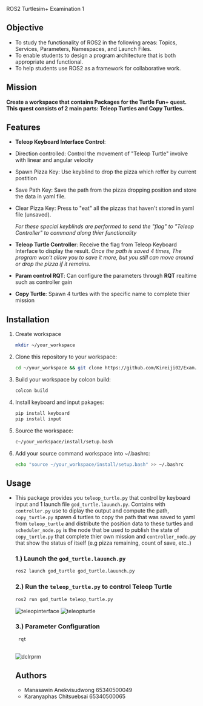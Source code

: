 ROS2 Turtlesim+ Examination 1

## **Objective**
- To study the functionality of ROS2 in the following areas: Topics, Services, Parameters, Namespaces, and Launch Files.
- To enable students to design a program architecture that is both appropriate and functional.
- To help students use ROS2 as a framework for collaborative work.

## **Mission**
**Create a workspace that contains Packages for the Turtle Fun+ quest. This quest consists of 2 main parts: Teleop Turtles and Copy Turtles.**

## **Features**
-  **Teleop Keyboard Interface Control**: 
  - Direction controlled: Control the movement of "Teleop Turtle" involve with linear and angular velocity
    
  - Spawn Pizza Key: Use keyblind to drop the pizza which reffer by current postition
  - Save Path Key: Save the path from the pizza dropping position and store the data in yaml file.
  - Clear Pizza Key: Press to "eat" all the pizzas that haven't stored in yaml file (unsaved).

    _For these special keyblinds are performed to send the "flag" to "Teleop Controller" to command along thier functionality_
-  **Teleop Turtle Controller**: Receive the flag from Teleop Keyboard Interface to display the result.
    _Once the path is saved 4 times, The program won't allow you to save it more, but you still can move around or drop the pizza if it remains._
-  **Param control RQT**: Can configure the parameters through **RQT** realtime such as controller gain
-  **Copy Turtle**: Spawn 4 turtles with the specific name to complete thier mission
  

## **Installation**

1. Create workspace
   ```bash
   mkdir ~/your_workspace
   ```
2. Clone this repository to your workspace:
   ```bash
   cd ~/your_workspace && git clone https://github.com/Kireiji02/Exam.git .
   ```
3. Build your workspace by colcon build:
   ```bash
   colcon build
   ```
4. Install keyboard and input pakages:
   ```bash
   pip install keyboard
   pip install input
   ```
5. Source the workspace:
   ```bash
   c~/your_workspace/install/setup.bash
   ```
6. Add your source command workspace into ~/.bashrc:
   ```bash
   echo "source ~/your_workspace/install/setup.bash" >> ~/.bashrc
   ```
## Usage
- This package provides you `teleop_turtle.py` that control by keyboard input and 1 launch file `god_turtle.lauunch.py`. Contains with  `controller.py` use to diplay the output and compute the path, `copy_turtle.py` spawn 4 turtles to copy the path that was saved to yaml from `teleop_turtle` and distribute the position data to these turtles and `scheduler_node.py` is the node that be used to publish the state of `copy_turtle.py` that complete thier own mission and `controller_node.py` that show the status of itself (e.g pizza remaining, count of save, etc..)

  ### 1.) Launch the `god_turtle.lauunch.py`
   ```bash
   ros2 launch god_turtle god_turtle.lauunch.py
   ```
   ### 2.) Run the `teleop_turtle.py` to control Teleop Turtle
   ```bash
   ros2 run god_turtle teleop_turtle.py
   
   ```
   ![teleopinterface](https://cdn.discordapp.com/attachments/1024674136758431752/1284653235877056543/image.png?ex=66e76a0f&is=66e6188f&hm=e0fd3f2f76b81f614ae65281782b43b9eec0a6f1478940a08d249cb4ce99a02c&)
  ![teleopturtle](https://cdn.discordapp.com/attachments/1024674136758431752/1284654197471449229/image.png?ex=66e76af4&is=66e61974&hm=fb5cb29c398c88b7ff0a335a06185ccc4178b5531522ffeefc730841d327e92a&)

  ### 3.) Parameter Configuration
  ```bash
   rqt
   
   ```
  ![dclrprm](https://cdn.discordapp.com/attachments/1024674136758431752/1284656084103069726/image.png?ex=66e76cb6&is=66e61b36&hm=520fd17b7e996939c32fd0670ddd0232894338535e98cff2fa57d10175e3fee7&)

  ## Authors
  - Manasawin Anekvisudwong 65340500049
  - Karanyaphas Chitsuebsai 65340500065
